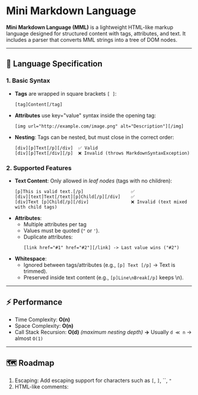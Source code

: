 # Mini Markdown Language

**Mini Markdown Language (MML)** is a lightweight HTML-like markup language designed for structured content with tags,
attributes, and text. It includes a parser that converts MML strings into a tree of DOM nodes.

---

## 📜 Language Specification

### 1. Basic Syntax
- **Tags** are wrapped in square brackets `[ ]`:  
   ```
   [tag]Content[/tag]  
   ```
- **Attributes** use key="value" syntax inside the opening tag:
   ```
   [img url="http://example.com/image.png" alt="Description"][/img]
   ```
- **Nesting**: Tags can be nested, but must close in the correct order:
   ```
   [div][p]Text[/p][/div]  ✅ Valid  
   [div][p]Text[/div][/p]  ❌ Invalid (throws MarkdownSyntaxException)  
   ```

### 2. Supported Features
- **Text Content**: Only allowed in _leaf nodes_ (tags with no children):
  ```
  [p]This is valid text.[/p]                  ✅  
  [div][text]Text[/text][p]Child[/p][/div]    ✅
  [div]Text [p]Child[/p][/div]                ❌ Invalid (text mixed with child tags)
  ```
- **Attributes**:
  - Multiple attributes per tag
  - Values must be quoted (`"` or `'`). 
  - Duplicate attributes:
    ```
    [link href="#1" href="#2"][/link] -> Last value wins ("#2")
    ```
- **Whitespace**:
  - Ignored between tags/attributes (e.g., `[p] Text [/p]` → Text is trimmed).
  - Preserved inside text content (e.g., `[p]Line\nBreak[/p]` keeps \n).

---

## ⚡ Performance
- Time Complexity: **O(n)**
- Space Complexity: **O(n)**
- Call Stack Recursion: **O(d)** _(maximum nesting depth)_ **→** Usually `d ≪ n` → almost `O(1)`

---

## 🗺️ Roadmap
1. Escaping: Add escaping support for characters such as `[`, `]`, ``, `"`
2. HTML-like comments: <!-- -->